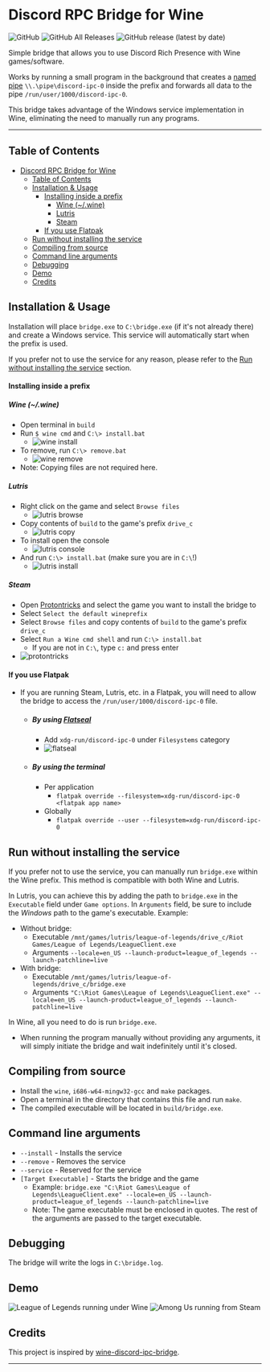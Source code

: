 # Discord RPC Bridge for Wine

![GitHub](https://img.shields.io/github/license/EnderIce2/rpc-bridge)
![GitHub All Releases](https://img.shields.io/github/downloads/EnderIce2/rpc-bridge/total)
![GitHub release (latest by date)](https://img.shields.io/github/v/release/EnderIce2/rpc-bridge)

Simple bridge that allows you to use Discord Rich Presence with Wine games/software.

Works by running a small program in the background that creates a [named pipe](https://learn.microsoft.com/en-us/windows/win32/ipc/named-pipes) `\\.\pipe\discord-ipc-0` inside the prefix and forwards all data to the pipe `/run/user/1000/discord-ipc-0`.

This bridge takes advantage of the Windows service implementation in Wine, eliminating the need to manually run any programs.

---

## Table of Contents

- [Discord RPC Bridge for Wine](#discord-rpc-bridge-for-wine)
	- [Table of Contents](#table-of-contents)
	- [Installation \& Usage](#installation--usage)
		- [Installing inside a prefix](#installing-inside-a-prefix)
			- [Wine (~/.wine)](#wine-wine)
			- [Lutris](#lutris)
			- [Steam](#steam)
		- [If you use Flatpak](#if-you-use-flatpak)
	- [Run without installing the service](#run-without-installing-the-service)
	- [Compiling from source](#compiling-from-source)
	- [Command line arguments](#command-line-arguments)
	- [Debugging](#debugging)
	- [Demo](#demo)
	- [Credits](#credits)

## Installation & Usage

Installation will place `bridge.exe` to `C:\bridge.exe` (if it's not already there) and create a Windows service. This service will automatically start when the prefix is used.

If you prefer not to use the service for any reason, please refer to the [Run without installing the service](#run-without-installing-the-service) section.

#### Installing inside a prefix

##### Wine (~/.wine)

- Open terminal in `build`
- Run `$ wine cmd` and `C:\> install.bat`
	- ![wine install](imgs/wine_install.gif)
- To remove, run `C:\> remove.bat`
	- ![wine remove](imgs/wine_remove.gif)
- Note: Copying files are not required here.

##### Lutris

- Right click on the game and select `Browse files`
	- ![lutris browse](imgs/lutris_browse.gif)
- Copy contents of `build` to the game's prefix `drive_c`
	- ![lutris copy](imgs/lutris_copy.gif)
- To install open the console
	- ![lutris console](imgs/lutris_console.gif)
- And run `C:\> install.bat` (make sure you are in `C:\`!)
	- ![lutris install](imgs/lutris_install.gif)

##### Steam

- Open [Protontricks](https://github.com/Matoking/protontricks) and select the game you want to install the bridge to
- Select `Select the default wineprefix`
- Select `Browse files` and copy contents of `build` to the game's prefix `drive_c`
- Select `Run a Wine cmd shell` and run `C:\> install.bat`
	- If you are not in `C:\`, type `c:` and press enter
- ![protontricks](imgs/steam_protontricks.png)

#### If you use Flatpak

- If you are running Steam, Lutris, etc. in a Flatpak, you will need to allow the bridge to access the `/run/user/1000/discord-ipc-0` file.
	- ##### By using [Flatseal](https://flathub.org/apps/details/com.github.tchx84.Flatseal)
		- Add `xdg-run/discord-ipc-0` under `Filesystems` category
		- ![flatseal](imgs/flatseal_permission.png)
	- ##### By using the terminal
		- Per application
			- `flatpak override --filesystem=xdg-run/discord-ipc-0 <flatpak app name>`
		- Globally
			- `flatpak override --user --filesystem=xdg-run/discord-ipc-0`

## Run without installing the service

If you prefer not to use the service, you can manually run `bridge.exe` within the Wine prefix.
This method is compatible with both Wine and Lutris.

In Lutris, you can achieve this by adding the path to `bridge.exe` in the `Executable` field under `Game options`. In `Arguments`  field, be sure to include the _Windows_ path to the game's executable.
Example:
- Without bridge:
	- Executable `/mnt/games/lutris/league-of-legends/drive_c/Riot Games/League of Legends/LeagueClient.exe`
	- Arguments `--locale=en_US --launch-product=league_of_legends --launch-patchline=live`
- With bridge:
	- Executable `/mnt/games/lutris/league-of-legends/drive_c/bridge.exe`
	- Arguments `"C:\Riot Games\League of Legends\LeagueClient.exe" --locale=en_US --launch-product=league_of_legends --launch-patchline=live`

In Wine, all you need to do is run `bridge.exe`.

- When running the program manually without providing any arguments, it will simply initiate the bridge and wait indefinitely until it's closed.

## Compiling from source

- Install the `wine`, `i686-w64-mingw32-gcc` and `make` packages.
- Open a terminal in the directory that contains this file and run `make`.
- The compiled executable will be located in `build/bridge.exe`.

## Command line arguments

- `--install` - Installs the service
- `--remove` - Removes the service
- `--service` - Reserved for the service
- `[Target Executable]` - Starts the bridge and the game
	- Example: `bridge.exe "C:\Riot Games\League of Legends\LeagueClient.exe" --locale=en_US --launch-product=league_of_legends --launch-patchline=live`
	- Note: The game executable must be enclosed in quotes. The rest of the arguments are passed to the target executable.

## Debugging

The bridge will write the logs in `C:\bridge.log`.

## Demo

![League of Legends running under Wine](imgs/lutris_lol.png)
![Among Us running from Steam](imgs/steam_amongus.png)

## Credits

This project is inspired by [wine-discord-ipc-bridge](https://github.com/0e4ef622/wine-discord-ipc-bridge).

---
